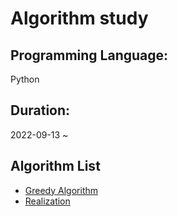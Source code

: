 # Algorithm study

## Programming Language: <br>

Python

## Duration: <br>

2022-09-13 ~

## Algorithm List

- [Greedy Algorithm](./Greedy_Algorithm/)
- [Realization](./Realization/)
